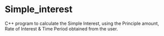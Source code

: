 # Simple_interest
C++ program to calculate the Simple Interest, using the Principle amount, Rate of Interest &amp; Time Period obtained from the user.
